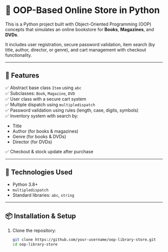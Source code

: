 # 🛒 OOP-Based Online Store in Python

This is a Python project built with Object-Oriented Programming (OOP) concepts that simulates an online bookstore for **Books**, **Magazines**, and **DVDs**.

It includes user registration, secure password validation, item search (by title, author, director, or genre), and cart management with checkout functionality.

---

## 🚀 Features

✅ Abstract base class `Item` using `abc`  
✅ Subclasses: `Book`, `Magazine`, `DVD`  
✅ User class with a secure cart system  
✅ Multiple dispatch using `multipledispatch`  
✅ Password validation using rules (length, case, digits, symbols)  
✅ Inventory system with search by:
- Title
- Author (for books & magazines)
- Genre (for books & DVDs)
- Director (for DVDs)  

✅ Checkout & stock update after purchase

---

## 🧰 Technologies Used

- Python 3.8+
- `multipledispatch`
- Standard libraries: `abc`, `string`

---

## 📦 Installation & Setup

1. Clone the repository:
   ```bash
   git clone https://github.com/your-username/oop-library-store.git
   cd oop-library-store
